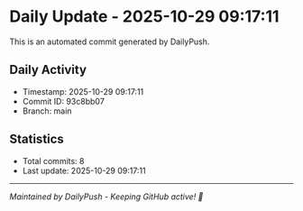 # Daily Update - 2025-10-29 09:17:11

This is an automated commit generated by DailyPush.

## Daily Activity
- Timestamp: 2025-10-29 09:17:11
- Commit ID: 93c8bb07
- Branch: main

## Statistics
- Total commits: 8
- Last update: 2025-10-29 09:17:11

---
*Maintained by DailyPush - Keeping GitHub active! 🚀*
